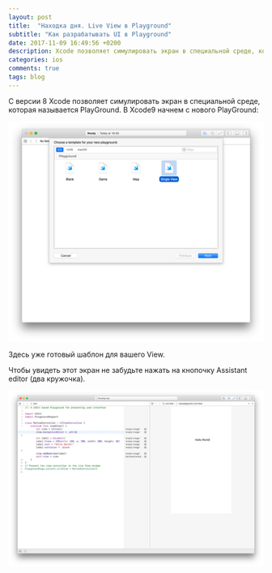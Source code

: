```yaml
---
layout: post
title:  "Находка дня. Live View в Playground"
subtitle: "Как разрабатывать UI в Playground"
date: 2017-11-09 16:49:56 +0200
description: Xcode позволяет симулировать экран в специальной среде, которая называется PlayGround
categories: ios
comments: true
tags: blog
---
```


С версии 8 Xcode позволяет симулировать экран в специальной среде, которая называется PlayGround.
В Xcode9 начнем с нового PlayGround:

![start playground select view](/assets/images/ios/start-playground-view.png)

Здесь уже готовый шаблон для вашего View.

Чтобы увидеть этот экран не забудьте нажать на кнопочку Assistant editor (два кружочка).

![live view preview](/assets/images/ios/live-view.png)


